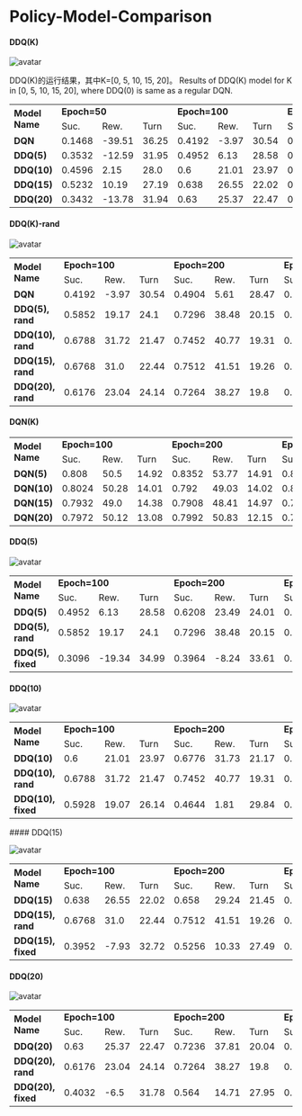 # Policy-Model-Comparison

#### DDQ(K)
![avatar](imgs/ddq_k.png)  

DDQ(K)的运行结果，其中K=[0, 5, 10, 15, 20]。
Results of DDQ(K) model for K in [0, 5, 10, 15, 20], where DDQ(0) is same as a regular DQN.
<table>
  <tr><td rowspan="2"><b>Model Name</b></td><td colspan="3"><b>Epoch=50</b></td><td colspan="3"><b>Epoch=100</b></td><td colspan="3"><b>Epoch=150</b></td><td colspan="3"><b>Epoch=200</b></td><td colspan="3"><b>Epoch=250</b></td><td colspan="3"><b>Epoch=300</b></td><td colspan="3"><b>Epoch=350</b></td><td colspan="3"><b>Epoch=400</b></td><td colspan="3"><b>Epoch=450</b></td></tr>
  <tr><td>Suc.</td><td>Rew.</td><td>Turn</td><td>Suc.</td><td>Rew.</td><td>Turn</td><td>Suc.</td><td>Rew.</td><td>Turn</td><td>Suc.</td><td>Rew.</td><td>Turn</td><td>Suc.</td><td>Rew.</td><td>Turn</td><td>Suc.</td><td>Rew.</td><td>Turn</td><td>Suc.</td><td>Rew.</td><td>Turn</td><td>Suc.</td><td>Rew.</td><td>Turn</td><td>Suc.</td><td>Rew.</td><td>Turn</td></tr>
<tr><td><b>DQN</b></td><td>0.1468</td><td>-39.51</td><td>36.25</td><td>0.4192</td><td>-3.97</td><td>30.54</td><td>0.468</td><td>2.45</td><td>29.43</td><td>0.4904</td><td>5.61</td><td>28.47</td><td>0.564</td><td>15.9</td><td>25.57</td><td>0.614</td><td>22.35</td><td>24.66</td><td>0.6616</td><td>28.81</td><td>23.17</td><td>0.6692</td><td>29.78</td><td>23.05</td><td>0.688</td><td>32.11</td><td>22.89</td></tr>
<tr><td><b>DDQ(5)</b></td><td>0.3532</td><td>-12.59</td><td>31.95</td><td>0.4952</td><td>6.13</td><td>28.58</td><td>0.5572</td><td>14.83</td><td>26.07</td><td>0.6208</td><td>23.49</td><td>24.01</td><td>0.6184</td><td>23.7</td><td>23.02</td><td>0.646</td><td>27.45</td><td>22.14</td><td>0.642</td><td>26.96</td><td>22.15</td><td>0.6556</td><td>28.83</td><td>21.69</td><td>0.6544</td><td>28.63</td><td>21.8</td></tr>
<tr><td><b>DDQ(10)</b></td><td>0.4596</td><td>2.15</td><td>28.0</td><td>0.6</td><td>21.01</td><td>23.97</td><td>0.6944</td><td>33.82</td><td>21.01</td><td>0.6776</td><td>31.73</td><td>21.17</td><td>0.722</td><td>37.94</td><td>19.39</td><td>0.7112</td><td>36.65</td><td>19.39</td><td>0.726</td><td>38.62</td><td>18.99</td><td>0.7372</td><td>39.88</td><td>19.16</td><td>0.7372</td><td>39.85</td><td>19.22</td></tr>
<tr><td><b>DDQ(15)</b></td><td>0.5232</td><td>10.19</td><td>27.19</td><td>0.638</td><td>26.55</td><td>22.02</td><td>0.6576</td><td>29.08</td><td>21.65</td><td>0.658</td><td>29.24</td><td>21.45</td><td>0.5564</td><td>16.65</td><td>22.24</td><td>0.6448</td><td>27.3</td><td>22.16</td><td>0.6592</td><td>29.71</td><td>20.8</td><td>0.6644</td><td>30.2</td><td>21.05</td><td>0.662</td><td>29.98</td><td>20.92</td></tr>
<tr><td><b>DDQ(20)</b></td><td>0.3432</td><td>-13.78</td><td>31.94</td><td>0.63</td><td>25.37</td><td>22.47</td><td>0.7204</td><td>37.4</td><td>20.09</td><td>0.7236</td><td>37.81</td><td>20.04</td><td>0.7416</td><td>40.11</td><td>19.76</td><td>0.7432</td><td>40.41</td><td>19.56</td><td>0.728</td><td>38.53</td><td>19.66</td><td>0.718</td><td>37.02</td><td>20.27</td><td>0.7484</td><td>40.96</td><td>19.69</td></tr>
 </table>

#### DDQ(K)-rand  

![avatar](imgs/ddq_k_rand.png)
<table>
  <tr><td rowspan="2"><b>Model Name</b></td><td colspan="3"><b>Epoch=100</b></td><td colspan="3"><b>Epoch=200</b></td><td colspan="3"><b>Epoch=300</b></td><td colspan="3"><b>Epoch=400</b></td></tr>
  <tr><td>Suc.</td><td>Rew.</td><td>Turn</td><td>Suc.</td><td>Rew.</td><td>Turn</td><td>Suc.</td><td>Rew.</td><td>Turn</td><td>Suc.</td><td>Rew.</td><td>Turn</td></tr>
<tr><td><b>DQN</b></td><td>0.4192</td><td>-3.97</td><td>30.54</td><td>0.4904</td><td>5.61</td><td>28.47</td><td>0.614</td><td>22.35</td><td>24.66</td><td>0.6692</td><td>29.78</td><td>23.05</td></tr>
<tr><td><b>DDQ(5), rand</b></td><td>0.5852</td><td>19.17</td><td>24.1</td><td>0.7296</td><td>38.48</td><td>20.15</td><td>0.7536</td><td>41.62</td><td>19.62</td><td>0.72</td><td>37.76</td><td>19.27</td></tr>
<tr><td><b>DDQ(10), rand</b></td><td>0.6788</td><td>31.72</td><td>21.47</td><td>0.7452</td><td>40.77</td><td>19.31</td><td>0.7292</td><td>38.83</td><td>19.35</td><td>0.7532</td><td>42.05</td><td>18.67</td></tr>
<tr><td><b>DDQ(15), rand</b></td><td>0.6768</td><td>31.0</td><td>22.44</td><td>0.7512</td><td>41.51</td><td>19.26</td><td>0.7688</td><td>43.6</td><td>19.32</td><td>0.7792</td><td>45.03</td><td>18.95</td></tr>
<tr><td><b>DDQ(20), rand</b></td><td>0.6176</td><td>23.04</td><td>24.14</td><td>0.7264</td><td>38.27</td><td>19.8</td><td>0.75</td><td>40.94</td><td>20.13</td><td>0.7224</td><td>37.92</td><td>19.54</td></tr>
 </table>

#### DQN(K)
<table>
  <tr><td rowspan="2"><b>Model Name</b></td><td colspan="3"><b>Epoch=100</b></td><td colspan="3"><b>Epoch=200</b></td><td colspan="3"><b>Epoch=300</b></td><td colspan="3"><b>Epoch=400</b></td></tr>
  <tr><td>Suc.</td><td>Rew.</td><td>Turn</td><td>Suc.</td><td>Rew.</td><td>Turn</td><td>Suc.</td><td>Rew.</td><td>Turn</td><td>Suc.</td><td>Rew.</td><td>Turn</td></tr>
<tr><td><b>DQN(5)</b></td><td>0.808</td><td>50.5</td><td>14.92</td><td>0.8352</td><td>53.77</td><td>14.91</td><td>0.8128</td><td>51.19</td><td>14.69</td><td>0.798</td><td>48.98</td><td>15.55</td></tr>
<tr><td><b>DQN(10)</b></td><td>0.8024</td><td>50.28</td><td>14.01</td><td>0.792</td><td>49.03</td><td>14.02</td><td>0.8176</td><td>51.89</td><td>14.44</td><td>0.7972</td><td>49.55</td><td>14.23</td></tr>
<tr><td><b>DQN(15)</b></td><td>0.7932</td><td>49.0</td><td>14.38</td><td>0.7908</td><td>48.41</td><td>14.97</td><td>0.7864</td><td>47.48</td><td>15.78</td><td>0.8</td><td>48.79</td><td>16.41</td></tr>
<tr><td><b>DQN(20)</b></td><td>0.7972</td><td>50.12</td><td>13.08</td><td>0.7992</td><td>50.83</td><td>12.15</td><td>0.7892</td><td>49.48</td><td>12.45</td><td>0.798</td><td>50.41</td><td>12.7</td></tr>
 </table>

#### DDQ(5)  

![avatar](imgs/ddq_5.png)
<table>
  <tr><td rowspan="2"><b>Model Name</b></td><td colspan="3"><b>Epoch=100</b></td><td colspan="3"><b>Epoch=200</b></td><td colspan="3"><b>Epoch=300</b></td><td colspan="3"><b>Epoch=400</b></td></tr>
  <tr><td>Suc.</td><td>Rew.</td><td>Turn</td><td>Suc.</td><td>Rew.</td><td>Turn</td><td>Suc.</td><td>Rew.</td><td>Turn</td><td>Suc.</td><td>Rew.</td><td>Turn</td></tr>
<tr><td><b>DDQ(5)</b></td><td>0.4952</td><td>6.13</td><td>28.58</td><td>0.6208</td><td>23.49</td><td>24.01</td><td>0.646</td><td>27.45</td><td>22.14</td><td>0.6556</td><td>28.83</td><td>21.69</td></tr>
<tr><td><b>DDQ(5), rand</b></td><td>0.5852</td><td>19.17</td><td>24.1</td><td>0.7296</td><td>38.48</td><td>20.15</td><td>0.7536</td><td>41.62</td><td>19.62</td><td>0.72</td><td>37.76</td><td>19.27</td></tr>
<tr><td><b>DDQ(5), fixed</b></td><td>0.3096</td><td>-19.34</td><td>34.99</td><td>0.3964</td><td>-8.24</td><td>33.61</td><td>0.4648</td><td>1.36</td><td>30.83</td><td>0.514</td><td>8.11</td><td>29.15</td></tr>
 </table>

#### DDQ(10)  

![avatar](imgs/ddq_10.png)
<table>
  <tr><td rowspan="2"><b>Model Name</b></td><td colspan="3"><b>Epoch=100</b></td><td colspan="3"><b>Epoch=200</b></td><td colspan="3"><b>Epoch=300</b></td><td colspan="3"><b>Epoch=400</b></td></tr>
  <tr><td>Suc.</td><td>Rew.</td><td>Turn</td><td>Suc.</td><td>Rew.</td><td>Turn</td><td>Suc.</td><td>Rew.</td><td>Turn</td><td>Suc.</td><td>Rew.</td><td>Turn</td></tr>
<tr><td><b>DDQ(10)</b></td><td>0.6</td><td>21.01</td><td>23.97</td><td>0.6776</td><td>31.73</td><td>21.17</td><td>0.7112</td><td>36.65</td><td>19.39</td><td>0.7372</td><td>39.88</td><td>19.16</td></tr>
<tr><td><b>DDQ(10), rand</b></td><td>0.6788</td><td>31.72</td><td>21.47</td><td>0.7452</td><td>40.77</td><td>19.31</td><td>0.7292</td><td>38.83</td><td>19.35</td><td>0.7532</td><td>42.05</td><td>18.67</td></tr>
<tr><td><b>DDQ(10), fixed</b></td><td>0.5928</td><td>19.07</td><td>26.14</td><td>0.4644</td><td>1.81</td><td>29.84</td><td>0.4708</td><td>1.98</td><td>31.03</td><td>0.5156</td><td>7.28</td><td>31.18</td></tr>
 </table>
#### DDQ(15)  

![avatar](imgs/ddq_15.png)
<table>
  <tr><td rowspan="2"><b>Model Name</b></td><td colspan="3"><b>Epoch=100</b></td><td colspan="3"><b>Epoch=200</b></td><td colspan="3"><b>Epoch=300</b></td><td colspan="3"><b>Epoch=400</b></td></tr>
  <tr><td>Suc.</td><td>Rew.</td><td>Turn</td><td>Suc.</td><td>Rew.</td><td>Turn</td><td>Suc.</td><td>Rew.</td><td>Turn</td><td>Suc.</td><td>Rew.</td><td>Turn</td></tr>
<tr><td><b>DDQ(15)</b></td><td>0.638</td><td>26.55</td><td>22.02</td><td>0.658</td><td>29.24</td><td>21.45</td><td>0.6448</td><td>27.3</td><td>22.16</td><td>0.6644</td><td>30.2</td><td>21.05</td></tr>
<tr><td><b>DDQ(15), rand</b></td><td>0.6768</td><td>31.0</td><td>22.44</td><td>0.7512</td><td>41.51</td><td>19.26</td><td>0.7688</td><td>43.6</td><td>19.32</td><td>0.7792</td><td>45.03</td><td>18.95</td></tr>
<tr><td><b>DDQ(15), fixed</b></td><td>0.3952</td><td>-7.93</td><td>32.72</td><td>0.5256</td><td>10.33</td><td>27.49</td><td>0.3096</td><td>-18.99</td><td>34.29</td><td>0.3748</td><td>-9.95</td><td>31.86</td></tr>
 </table>

#### DDQ(20)  

![avatar](imgs/ddq_20.png)
<table>
  <tr><td rowspan="2"><b>Model Name</b></td><td colspan="3"><b>Epoch=100</b></td><td colspan="3"><b>Epoch=200</b></td><td colspan="3"><b>Epoch=300</b></td><td colspan="3"><b>Epoch=400</b></td></tr>
  <tr><td>Suc.</td><td>Rew.</td><td>Turn</td><td>Suc.</td><td>Rew.</td><td>Turn</td><td>Suc.</td><td>Rew.</td><td>Turn</td><td>Suc.</td><td>Rew.</td><td>Turn</td></tr>
<tr><td><b>DDQ(20)</b></td><td>0.63</td><td>25.37</td><td>22.47</td><td>0.7236</td><td>37.81</td><td>20.04</td><td>0.7432</td><td>40.41</td><td>19.56</td><td>0.718</td><td>37.02</td><td>20.27</td></tr>
<tr><td><b>DDQ(20), rand</b></td><td>0.6176</td><td>23.04</td><td>24.14</td><td>0.7264</td><td>38.27</td><td>19.8</td><td>0.75</td><td>40.94</td><td>20.13</td><td>0.7224</td><td>37.92</td><td>19.54</td></tr>
<tr><td><b>DDQ(20), fixed</b></td><td>0.4032</td><td>-6.5</td><td>31.78</td><td>0.564</td><td>14.71</td><td>27.95</td><td>0.416</td><td>-4.79</td><td>31.42</td><td>0.506</td><td>6.78</td><td>29.89</td></tr>
 </table>






